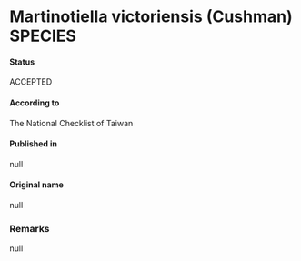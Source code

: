 Martinotiella victoriensis (Cushman) SPECIES
=======

#### Status
ACCEPTED

#### According to
The National Checklist of Taiwan

#### Published in
null

#### Original name
null

### Remarks
null